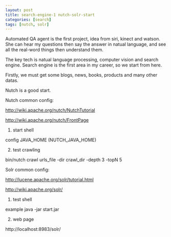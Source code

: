 ```yaml
---
layout: post
title: search-engine-1 nutch-solr-start
categories: [search]
tags: [nutch, solr]
---
```


Automated QA agent is the first project, idea from siri, kinect and watson. She can hear my questions then say the answer in natual language, and see all the real-word things then understand them.

The key tech is natual language processing, computer vision and search engine. Search engine is the first area in my career, so we start from here.

Firstly, we must get some blogs, news, books, products and many other datas.

Nutch is a good start.

Nutch common config:

http://wiki.apache.org/nutch/NutchTutorial

http://wiki.apache.org/nutch/FrontPage

1. start shell

config JAVA_HOME (NUTCH_JAVA_HOME)

2. test crawling

bin/nutch crawl urls_file -dir crawl_dir -depth 3 -topN 5

Solr common config:

http://lucene.apache.org/solr/tutorial.html

http://wiki.apache.org/solr/

1. test shell

example java -jar start.jar

2. web page

http://localhost:8983/solr/


